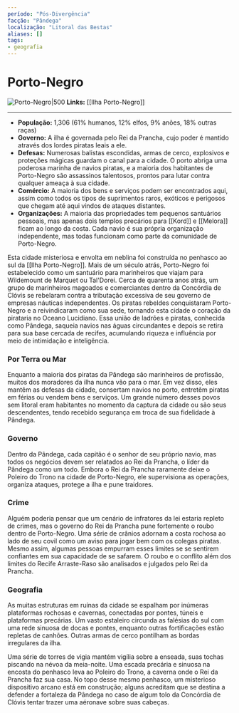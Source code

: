 ```yaml
---
período: "Pós-Divergência"
facção: "Pândega"
localização: "Litoral das Bestas"
aliases: []
tags:
- geografia
---
```


# **Porto-Negro**
![Porto-Negro|500](https://github.com/Iago31/Exandria-Players/blob/master/assets/Porto-Negro.png?raw=true)
**Links:** [[Ilha Porto-Negro]]

---
- **População:** 1,306 (61% humanos, 12% elfos, 9% anões, 18% outras raças)
- **Governo:** A ilha é governada pelo Rei da Prancha, cujo poder é mantido através dos lordes piratas leais a ele.
- **Defesas:** Numerosas balistas escondidas, armas de cerco, explosivos e proteções mágicas guardam o canal para a cidade. O porto abriga uma poderosa marinha de navios piratas, e a maioria dos habitantes de Porto-Negro são assassinos talentosos, prontos para lutar contra qualquer ameaça à sua cidade.
- **Comércio:** A maioria dos bens e serviços podem ser encontrados aqui, assim como todos os tipos de suprimentos raros, exóticos e perigosos que chegam até aqui vindos de ataques distantes.
- **Organizações:** A maioria das propriedades tem pequenos santuários pessoais, mas apenas dois templos precários para [[Kord]] e [[Melora]] ficam ao longo da costa. Cada navio é sua própria organização independente, mas todas funcionam como parte da comunidade de Porto-Negro.

Esta cidade misteriosa e envolta em neblina foi construída no penhasco ao sul da [[Ilha Porto-Negro]]. Mais de um século atrás, Porto-Negro foi estabelecido como um santuário para marinheiros que viajam para Wildemount de Marquet ou Tal'Dorei. Cerca de quarenta anos atrás, um grupo de marinheiros magoados e comerciantes dentro da Concórdia de Clóvis se rebelaram contra a tributação excessiva de seu governo de empresas náuticas independentes. Os piratas rebeldes conquistaram Porto-Negro e a reivindicaram como sua sede, tornando esta cidade o coração da pirataria no Oceano Lucidiano. Essa união de ladrões e piratas, conhecida como Pândega, saqueia navios nas águas circundantes e depois se retira para sua base cercada de recifes, acumulando riqueza e influência por meio de intimidação e inteligência.

### **Por Terra ou Mar**
Enquanto a maioria dos piratas da Pândega são marinheiros de profissão, muitos dos moradores da ilha nunca vão para o mar. Em vez disso, eles mantêm as defesas da cidade, consertam navios no porto, entretêm piratas em férias ou vendem bens e serviços. Um grande número desses povos sem litoral eram habitantes no momento da captura da cidade ou são seus descendentes, tendo recebido segurança em troca de sua fidelidade à Pândega.

### **Governo**
Dentro da Pândega, cada capitão é o senhor de seu próprio navio, mas todos os negócios devem ser relatados ao Rei da Prancha, o líder da Pândega como um todo. Embora o Rei da Prancha raramente deixe o Poleiro do Trono na cidade de Porto-Negro, ele supervisiona as operações, organiza ataques, protege a ilha e pune traidores.

### **Crime**
Alguém poderia pensar que um cenário de infratores da lei estaria repleto de crimes, mas o governo do Rei da Prancha pune fortemente o roubo dentro de Porto-Negro. Uma série de crânios adornam a costa rochosa ao lado de seu covil como um aviso para jogar bem com os colegas piratas. Mesmo assim, algumas pessoas empurram esses limites se se sentirem confiantes em sua capacidade de se safarem. O roubo e o conflito além dos limites do Recife Arraste-Raso são analisados e julgados pelo Rei da Prancha.

### **Geografia**
As muitas estruturas em ruínas da cidade se espalham por inúmeras plataformas rochosas e cavernas, conectadas por pontes, túneis e plataformas precárias. Um vasto estaleiro circunda as falésias do sul com uma rede sinuosa de docas e pontes, enquanto outras fortificações estão repletas de canhões. Outras armas de cerco pontilham as bordas irregulares da ilha.

Uma série de torres de vigia mantém vigília sobre a enseada, suas tochas piscando na névoa da meia-noite. Uma escada precária e sinuosa na encosta do penhasco leva ao Poleiro do Trono, a caverna onde o Rei da Prancha faz sua casa. No topo desse mesmo penhasco, um misterioso dispositivo arcano está em construção; alguns acreditam que se destina a defender a fortaleza da Pândega no caso de algum tolo da Concórdia de Clóvis tentar trazer uma aéronave sobre suas cabeças.
